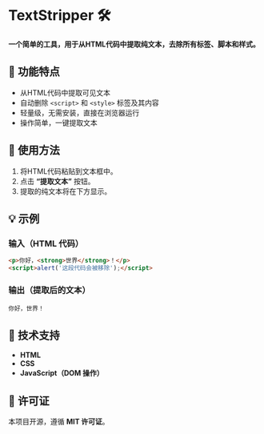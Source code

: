 # TextStripper 🛠️  
**一个简单的工具，用于从HTML代码中提取纯文本，去除所有标签、脚本和样式。**  

## 🚀 功能特点  
- 从HTML代码中提取可见文本  
- 自动删除 `<script>` 和 `<style>` 标签及其内容  
- 轻量级，无需安装，直接在浏览器运行  
- 操作简单，一键提取文本  

## 📌 使用方法  
1. 将HTML代码粘贴到文本框中。  
2. 点击 **“提取文本”** 按钮。  
3. 提取的纯文本将在下方显示。  

## 💡 示例  
### **输入（HTML 代码）**  
```html
<p>你好，<strong>世界</strong>！</p>
<script>alert('这段代码会被移除');</script>
```
### **输出（提取后的文本）**  
```
你好，世界！
```

## 🔧 技术支持  
- **HTML**  
- **CSS**  
- **JavaScript（DOM 操作）**  

## 📜 许可证  
本项目开源，遵循 **MIT 许可证**。  
